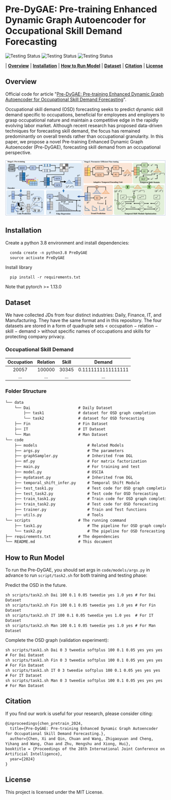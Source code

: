 # Pre-DyGAE: Pre-training Enhanced Dynamic Graph Autoencoder for Occupational Skill Demand Forecasting

![Testing Status](https://img.shields.io/badge/docs-in_progress-green)
![Testing Status](https://img.shields.io/badge/pypi_package-in_progress-green)
![Testing Status](https://img.shields.io/badge/license-MIT-blue)

| **[Overview](#overview)**
| **[Installation](#installation)**
| **[How to Run Model](#how-to-run-model)**
| **[Dataset](#dataset)**
| **[Citation](#citation)**
| **[License](#license)**

## Overview

Official code for article "[Pre-DyGAE: Pre-training Enhanced Dynamic Graph Autoencoder for Occupational Skill Demand Forecasting]()".

Occupational skill demand (OSD) forecasting seeks to predict dynamic skill demand specific to occupations, beneficial for employees and employers to grasp occupational nature and maintain a competitive edge in the rapidly evolving labor market. Although recent research has proposed data-driven techniques for forecasting skill demand, the focus has remained predominantly on overall trends rather than occupational granularity. In this paper, we propose a novel Pre-training Enhanced Dynamic Graph Autoencoder (Pre-DyGAE), forecasting skill demand from an occupational perspective.

![Framework](img/articture.png)

## Installation

Create a python 3.8 environment and install dependencies:

```
  conda create -n python3.8 PreDyGAE
  source activate PreDyGAE
```

Install library

```
  pip install -r requirements.txt
```

Note that pytorch >= 1.13.0

## Dataset

We have collected JDs from four distinct industries: Daily, Finance, IT, and Manufacturing. They have the same format and in this repository. The four datasets are stored in a form of quadruple sets < occupation − relation − skill − demand > without specific names of occupations and skills for protecting company privacy.

### Occupational Skill Demand

| Occupation | Relation | Skill |       Demand       |
| :--------: | :------: | :---: | :----------------: |
|   20057   |  100000  | 30345 | 0.1111111111111111 |
|    ...    |   ...   |  ...  |        ...        |

### Folder Structure

```tex
└── data
    └── Dai                     # Daily Dataset
        ├── task1               # dataset for OSD graph completion
        └── task2               # dataset for OSD forecasting
    ├── Fin                     # Fin Dataset
    ├── IT                      # IT Dataset
    └── Man                     # Man Dataset
└── code
    ├── models                      # Related Models
    ├── args.py                     # The parameters
    ├── graphSampler.py             # Inherited from DGL
    ├── mf.py                       # For matrix factorization
    ├── main.py                     # For training and test
    ├── model.py                    # OSCIA
    ├── mydataset.py                # Inherited from DGL
    ├── temporal_shift_infer.py     # Temporal Shift Module
    ├── test_task1.py               # Test code for OSD graph completion
    ├── test_task2.py               # Test code for OSD forecasting
    ├── train_task1.py              # Train code for OSD graph completion
    ├── train_task2.py              # Test code for OSD forecasting
    ├── trainer.py                  # Train and Test functions
    ├── utils.py                    # Tools
└── scripts                     # The running command
    ├── task1.py                    # The pipeline for OSD graph completion
    └── task2.py                    # The pipeline for OSD forecasting
├── requirements.txt            # The dependencies
└── README.md                   # This document
```

## How to Run Model

To run the Pre-DyGAE, you should set args in `code/models/args.py` in advance to run `script/task2.sh` for both training and testing phase:

Predict the OSD in the future.

```
sh scripts/task2.sh Dai 100 0.1 0.05 tweedie yes 1.0 yes # For Dai Dataset
sh scripts/task2.sh Fin 100 0.1 0.05 tweedie yes 1.0 yes # For Fin Dataset
sh scripts/task2.sh IT 100 0.1 0.05 tweedie yes 1.0 yes  # For IT Dataset
sh scripts/task2.sh Man 100 0.1 0.05 tweedie yes 1.0 yes # For Man Dataset
```

Complete the OSD graph (validation experiment):

```
sh scripts/task1.sh Dai 0 3 tweedie softplus 100 0.1 0.05 yes yes yes # For Dai Dataset
sh scripts/task1.sh Fin 0 3 tweedie softplus 100 0.1 0.05 yes yes yes # For Fin Dataset
sh scripts/task1.sh IT 0 3 tweedie softplus 100 0.1 0.05 yes yes yes  # For IT Dataset
sh scripts/task1.sh Man 0 3 tweedie softplus 100 0.1 0.05 yes yes yes # For Man Dataset
```

## Citation

If you find our work is useful for your research, please consider citing:

```
@inproceedings{chen_pretrain_2024,
  title={Pre-DyGAE: Pre-training Enhanced Dynamic Graph Autoencoder for Occupational Skill Demand Forecasting.},
  author={Chen, Xi and Qin, Chuan and Wang, Zhigaoyuan and Cheng, Yihang and Wang, Chao and Zhu, Hengshu and Xiong, Hui},
booktitle = {Proceedings of the 28th International Joint Conference on Artificial Intelligence},
  year={2024}
}
```

## License

This project is licensed under the MIT License.
